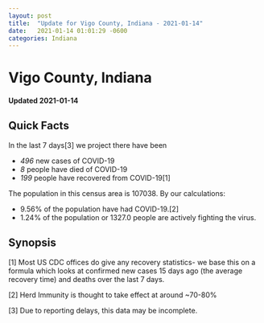 ```yaml
---
layout: post
title:  "Update for Vigo County, Indiana - 2021-01-14"
date:   2021-01-14 01:01:29 -0600
categories: Indiana
---
```


# Vigo County, Indiana
#### Updated 2021-01-14

## Quick Facts

In the last 7 days[3] we project there have been
- *496* new cases of COVID-19
- *8* people have died of COVID-19
- *199* people have recovered from COVID-19[1]

The population in this census area is 107038. By our calculations:
- 9.56% of the population have had COVID-19.[2]
- 1.24% of the population or 1327.0 people are actively fighting the virus.

## Synopsis




[1] Most US CDC offices do give any recovery statistics- we base this on a formula which looks at confirmed new cases
15 days ago (the average recovery time) and deaths over the last 7 days.

[2] Herd Immunity is thought to take effect at around ~70-80%

[3] Due to reporting delays, this data may be incomplete.
 
    